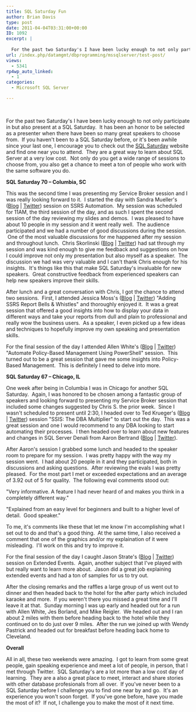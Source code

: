 ```yaml
---
title: SQL Saturday Fun
author: Brian Davis
type: post
date: 2011-04-04T03:31:00+00:00
ID: 1092
excerpt: |
   
  For the past two Saturday's I have been lucky enough to not only participate in but also present at a SQL Saturday.  It has been an honor to be selected as a presenter when there have been so many great speakers to choose from.  If you haven't been t&hellip;
url: /index.php/datamgmt/dbprogramming/mssqlserver/test-post/
views:
  - 5341
rp4wp_auto_linked:
  - 1
categories:
  - Microsoft SQL Server

---
```

 

For the past two Saturday's I have been lucky enough to not only participate in but also present at a SQL Saturday.  It has been an honor to be selected as a presenter when there have been so many great speakers to choose from.  If you haven't been to a SQL Saturday before, or it's been awhile since your last one, I encourage you to check out the <a href="http://sqlsaturday.com/default.aspx" target="_blank">SQL Saturday</a> website and find one near you to attend.  They are a great way to learn about SQL Server at a very low cost.  Not only do you get a wide range of sessions to choose from, you also get a chance to meet a ton of people who work with the same software you do.

**SQL Saturday 70 – Columbia, SC**

This was the second time I was presenting my Service Broker session and I was really looking forward to it.  I started the day with Sandra Mueller's (<a href="http://www.sandraamueller.com/" target="_blank">Blog</a> | <a href="http://twitter.com/#!/sandraamueller" target="_blank">Twitter</a>) session on SSRS Automation.  My session was scheduled for 11AM, the third session of the day, and as such I spent the second session of the day reviewing my slides and demos.  I was pleased to have about 10 people in my session and it went really well.  The audience participated and we had a number of good discussions during the session.  One of the most valuable discussions for me happened after my session and throughout lunch.  Chris Skorlinski (<a href="http://blogs.msdn.com/b/repltalk/" target="_blank">Blog</a> | <a href="http://twitter.com/#!/repltalk" target="_blank">Twitter</a>) had sat through my session and was kind enough to give me feedback and suggestions on how I could improve not only my presentation but also myself as a speaker.  The discussion we had was very valuable and I can't thank Chris enough for his insights.  It's things like this that make SQL Saturday's invaluable for new speakers.  Great constructive feedback from experienced speakers can help new speakers improve their skills.

After lunch and a great conversation with Chris, I got the chance to attend two sessions.  First, I attended Jessica Moss's (<a href="http://jessicammoss.blogspot.com/" target="_blank">Blog</a> | <a href="http://twitter.com/#!/jessicammoss" target="_blank">Twitter</a>) "Adding SSRS Report Bells & Whistles" and thoroughly enjoyed it.  It was a great session that offered a good insights into how to display your data in different ways and take your reports from dull and plain to professional and really wow the business users.  As a speaker, I even picked up a few ideas and techniques to hopefully improve my own speaking and presentation skills.

For the final session of the day I attended Allen White's (<a href="http://sqlblog.com/blogs/allen_white/default.aspx" target="_blank">Blog</a> | <a href="http://twitter.com/#!/sqlrunr" target="_blank">Twitter</a>) "Automate Policy-Based Management Using PowerShell" session.  This turned out to be a great session that gave me some insights into Policy-Based Management.  This is definitely I need to delve into more.

**SQL Saturday 67 – Chicago, IL**

One week after being in Columbia I was in Chicago for another SQL Saturday.  Again, I was honored to be chosen among a fantastic group of speakers and looking forward to presenting my Service Broker session that included some changes suggested by Chris S. the prior week.  Since I wasn't scheduled to present until 2:30, I headed over to Ted Krueger's (<a href="http://lessthandot.com/" target="_blank">Blog</a> | <a href="http://twitter.com/#!/onpnt" target="_blank">Twitter</a>) session "SSIS: The DBA Multiplier" to start out the day.  This was a great session and one I would recommend to any DBA looking to start automating their processes.  I then headed over to learn about new features and changes in SQL Server Denali from Aaron Bertrand (<a href="http://sqlblog.com/blogs/aaron_bertrand/" target="_blank">Blog</a> | [Twitter][1]).

After Aaron's session I grabbed some lunch and headed to the speaker room to prepare for my session.  I was pretty happy with the way my session went.  I had about 20 people in it and they participated, both in discussions and asking questions.  After reviewing the evals I was pretty pleased.  For the most part I met or exceeded expectations and an average of 3.92 out of 5 for quality.  The following eval comments stood out:

"Very informative. A feature I had never heard of and makes you think in a completely different way."

"Explained from an easy level for beginners and built to a higher level of detail.  Good speaker."

To me, it's comments like these that let me know I'm accomplishing what I set out to do and that's a good thing.  At the same time, I also received a comment that one of the graphics and/or my explaination of it were misleading.  I'll work on this and try to improve it.

For the final session of the day I caught Jason Strate's (<a href="http://www.jasonstrate.com/" target="_blank">Blog</a> | <a href="http://twitter.com/#!/stratesql" target="_blank">Twitter</a>) session on Extended Events.  Again, another subject that I've played with but really want to learn more about.  Jason did a great job explaining extended events and had a ton of samples for us to try out.

After the closing remarks and the raffles a large group of us went out to dinner and then headed back to the hotel for the after party which included karaoke and more.  If you weren't there you missed a great time and I'll leave it at that.  Sunday morning I was up early and headed out for a run with Allen White, Jes Borland, and Mike Reigler.  We headed out and I ran about 2 miles with them before heading back to the hotel while they continued on to do just over 9 miles.  After the run we joined up with Wendy Pastrick and headed out for breakfast before heading back home to Cleveland.

**Overall**

All in all, these two weekends were amazing.  I got to learn from some great people, gain speaking experience and meet a lot of people, in person, that I met through Twitter.  SQL Saturday's are a lot more than a low cost day of learning.  They are a also a great place to meet, interact and share stories with other database profesionals from all over.  If you've never been to a SQL Saturday before I challenge you to find one near by and go.  It's an experience you won't soon forget.  If you've gone before, have you made the most of it?  If not, I challenge you to make the most of it next time.

 [1]: http://twitter.com/#!/aaronbertrand